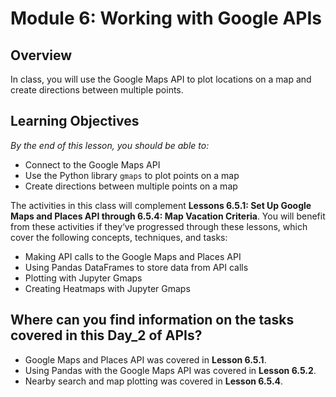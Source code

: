 # Module 6: Working with Google APIs

## Overview

In class, you will use the Google Maps API to plot locations on a map and create directions between multiple points.

## Learning Objectives

*By the end of this lesson, you should be able to:*

* Connect to the Google Maps API
* Use the Python library `gmaps` to plot points on a map
* Create directions between multiple points on a map

The activities in this class will complement **Lessons 6.5.1: Set Up Google Maps and Places API through 6.5.4: Map Vacation Criteria**. You will benefit from these activities if they‘ve progressed through these lessons, which cover the following concepts, techniques, and tasks:

* Making API calls to the Google Maps and Places API
* Using Pandas DataFrames to store data from API calls
* Plotting with Jupyter Gmaps
* Creating Heatmaps with Jupyter Gmaps

## Where can you find information on the tasks covered in this Day_2 of APIs?
* Google Maps and Places API was covered in **Lesson 6.5.1**.
* Using Pandas with the Google Maps API was covered in **Lesson 6.5.2**.
* Nearby search and map plotting was covered in **Lesson 6.5.4**.
